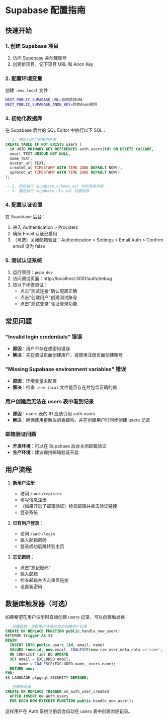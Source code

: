 # Supabase 配置指南

## 快速开始

### 1. 创建 Supabase 项目
1. 访问 [Supabase](https://supabase.com) 并创建账号
2. 创建新项目，记下项目 URL 和 Anon Key

### 2. 配置环境变量
创建 `.env.local` 文件：
```bash
NEXT_PUBLIC_SUPABASE_URL=你的项目URL
NEXT_PUBLIC_SUPABASE_ANON_KEY=你的Anon密钥
```

### 3. 初始化数据库

在 Supabase 后台的 SQL Editor 中执行以下 SQL：

```sql
-- 1. 先执行这个创建用户表
CREATE TABLE IF NOT EXISTS users (
  id UUID PRIMARY KEY REFERENCES auth.users(id) ON DELETE CASCADE,
  email TEXT UNIQUE NOT NULL,
  name TEXT,
  avatar_url TEXT,
  created_at TIMESTAMP WITH TIME ZONE DEFAULT NOW(),
  updated_at TIMESTAMP WITH TIME ZONE DEFAULT NOW()
);

-- 2. 然后执行 supabase_schema.sql 中的其余内容
-- 3. 最后执行 supabase_rls.sql 设置权限
```

### 4. 配置认证设置

在 Supabase 后台：
1. 进入 Authentication > Providers
2. 确保 Email 认证已启用
3. （可选）关闭邮箱验证：Authentication > Settings > Email Auth > Confirm email 设为 false

### 5. 测试认证系统

1. 运行项目：`pnpm dev`
2. 访问调试页面：http://localhost:3001/auth/debug
3. 按以下步骤测试：
   - 点击"测试连接"确认配置正确
   - 点击"创建用户"创建测试账号
   - 点击"测试登录"验证登录功能

## 常见问题

### "Invalid login credentials" 错误
- **原因**：用户不存在或密码错误
- **解决**：先在调试页面创建用户，或使用注册页面创建账号

### "Missing Supabase environment variables" 错误
- **原因**：环境变量未配置
- **解决**：检查 `.env.local` 文件是否存在并包含正确的值

### 用户创建后无法在 users 表中看到记录
- **原因**：users 表的 ID 应该引用 auth.users
- **解决**：确保使用更新后的表结构，并在创建用户时同步创建 users 记录

### 邮箱验证问题
- **开发环境**：可以在 Supabase 后台关闭邮箱验证
- **生产环境**：建议保持邮箱验证开启

## 用户流程

1. **新用户注册**：
   - 访问 `/auth/register`
   - 填写信息注册
   - （如果开启了邮箱验证）检查邮箱并点击验证链接
   - 登录系统

2. **已有用户登录**：
   - 访问 `/auth/login`
   - 输入邮箱密码
   - 登录成功后跳转到主页

3. **忘记密码**：
   - 点击"忘记密码"
   - 输入邮箱
   - 检查邮箱并点击重置链接
   - 设置新密码

## 数据库触发器（可选）

如果希望在用户注册时自动创建 users 记录，可以创建触发器：

```sql
-- 创建函数：当新用户注册时自动创建用户记录
CREATE OR REPLACE FUNCTION public.handle_new_user()
RETURNS trigger AS $$
BEGIN
  INSERT INTO public.users (id, email, name)
  VALUES (new.id, new.email, COALESCE(new.raw_user_meta_data->>'name', split_part(new.email, '@', 1)))
  ON CONFLICT (id) DO UPDATE
  SET email = EXCLUDED.email,
      name = COALESCE(EXCLUDED.name, users.name);
  RETURN new;
END;
$$ LANGUAGE plpgsql SECURITY DEFINER;

-- 创建触发器
CREATE OR REPLACE TRIGGER on_auth_user_created
  AFTER INSERT ON auth.users
  FOR EACH ROW EXECUTE FUNCTION public.handle_new_user();
```

这样用户在 Auth 系统注册后会自动在 users 表中创建对应记录。